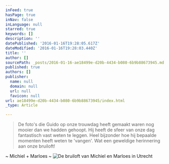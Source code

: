 ```yaml
---
inFeed: true
hasPage: true
inNav: false
inLanguage: null
starred: true
keywords: []
description: ''
datePublished: '2016-01-16T19:28:05.617Z'
dateModified: '2016-01-16T19:28:03.440Z'
title: ''
author: []
sourcePath: _posts/2016-01-16-ae18499e-d20b-4434-b080-6b9b88673945.md
published: true
authors: []
publisher:
  name: null
  domain: null
  url: null
  favicon: null
url: ae18499e-d20b-4434-b080-6b9b88673945/index.html
_type: Article

---
```

> De foto's die Guido op onze trouwdag heeft gemaakt waren nog mooier dan we hadden gehoopt.
> Hij heeft de sfeer van onze dag fantastisch vast weten te leggen.
> Heel bijzonder hoe hij bepaalde momenten heeft weten te 'vangen'.
> Wat een geweldige herinnering aan onze bruiloft!

~ Michiel + Marloes ~
![De bruiloft van Michiel en Marloes in Utrecht](https://the-grid-user-content.s3-us-west-2.amazonaws.com/3274489e-8418-4294-9c51-a87af3732ca0.jpg)